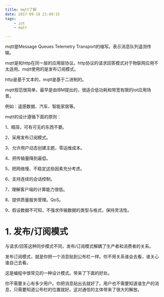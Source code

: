 ```yaml
---
title: mqtt了解
date: 2017-09-18 21:49:15
tags:
	- iot
	- mqtt

---
```




mqtt是Message Queues Telemetry Transport的缩写。表示消息队列遥测传输。

mqtt是和http在同一层的应用层协议。http协议的请求回答模式对于物联网应用不太适用。mqtt使用的是发布订阅模式。

http是基于文本的，mqtt是基于二进制的。

mqtt规范很简单，最早是由IBM提出的，很适合低功耗和带宽有限的iot应用场景。

例如：遥感数据、汽车、智能家居等。

mqtt的设计遵循下面的原则：

1、精简，可有可无的东西不要。

2、采用发布订阅模式。

3、允许用户动态创建主题，零运维成本。

4、把传输量降到最低。

5、把网络慢、不稳定这些因素充分考虑。

6、支持连续的会话控制。

7、理解客户端的计算能力很低。

8、提供质量服务管理。QoS。

9、假设数据不可知，不强求传输数据的类型与格式，保持灵活性。



# 1. 发布/订阅模式

与请求/回答这种同步模式不同，发布/订阅模式解耦了生产者和消费者的关系。

发布订阅模式，就是你把一个消息贴到公布栏一样。你不用关系谁会去看，谁关心谁自己去看。

这是编程中很常见的一种设计模式。带来了下面的好处。

你不需要关心有多少用户。你把消息贴出去就好了。用户也不需要知道谁生产的消息，只需要知道公布栏的位置就好。这对通信的主体带来了很大的解放。







